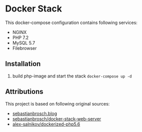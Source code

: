 # Docker Stack
This docker-compose configuration contains following services:
- NGINX
- PHP 7.2
- MySQL 5.7
- Filebrowser

## Installation
1. build php-image and start the stack
   `docker-compose up -d`

## Attributions
This project is based on following original sources:
- [sebastianbrosch.blog](https://sebastianbrosch.blog/docker-stack-nginx-mit-php-7-2-und-mysql/)
- [sebastianbrosch/docker-stack-web-server](https://github.com/sebastianbrosch/docker-stack-web-server)
- [alex-salnikov/dockerized-php5.6](https://github.com/alex-salnikov/dockerized-php5.6)
